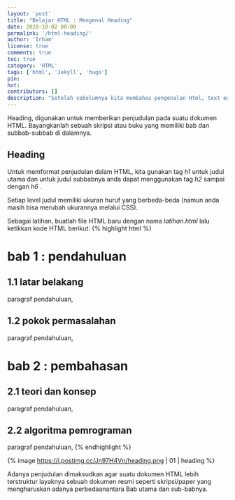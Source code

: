 ```yaml
---
layout: 'post'
title: "Belajar HTML : Mengenal Heading"
date: 2020-10-02 00:00
permalink: '/html-heading/'
author: 'Irham'
license: true
comments: true
toc: true
category: 'HTML'
tags: ['html', 'Jekyll', 'hugo']
pin:
hot:
contributors: []
description: "Setelah sebelumnya kita membahas pengenalan Html, text editor, kini kita akan memasuki pengenalan dan penggunaan Tag, Element dan atribut dalam HTML"
---
```


Heading, digunakan untuk memberikan penjudulan pada suatu dokumen HTML.
Bayangkanlah sebuah skripsi atau buku yang memiliki bab dan subbab-subbab di
dalamnya.
<!--more-->
## Heading

Untuk memformat penjudulan dalam HTML, kita gunakan tag _h1_ untuk
judul utama dan untuk judul subbabnya anda dapat menggunakan tag _h2_ sampai
dengan _h6_ .

Setiap level judul memiliki ukuran huruf yang berbeda-beda (namun anda masih bisa
merubah ukurannya melalui CSS).

Sebagai latihan, buatlah file HTML baru dengan nama *latihan.html* lalu ketikkan kode
HTML berikut:
{% highlight html %}
<!doctype html>
<html lang=‚en-us‛>
<head>
    <title>heading</title>
</head>
<body>
    <h1>bab 1 : pendahuluan</h1>
        <h2>1.1 latar belakang</h2>
            <p>paragraf pendahuluan,
    <h2>1.2 pokok permasalahan</h2>
        <p>paragraf pendahuluan,
    <h1>bab 2 : pembahasan</h1>
        <h2>2.1 teori dan konsep</h2>
            <p>paragraf pendahuluan,
    <h2>2.2 algoritma pemrograman</h2>
        <p>paragraf pendahuluan,
</body>
</html>
{% endhighlight %}

{% image https://i.postimg.cc/Jn97H4Vn/heading.png | 01 | heading %}

Adanya penjudulan dimaksudkan agar suatu dokumen HTML lebih terstruktur layaknya sebuah dokumen resmi seperti skripsi/paper yang mengharuskan adanya perbedaanantara Bab utama dan sub-babnya.
